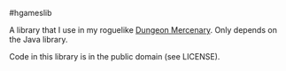 #hgameslib

A library that I use in my roguelike [Dungeon Mercenary](http://www.schplaf.org/hgames). Only depends on the Java library.

Code in this library is in the public domain (see LICENSE).
